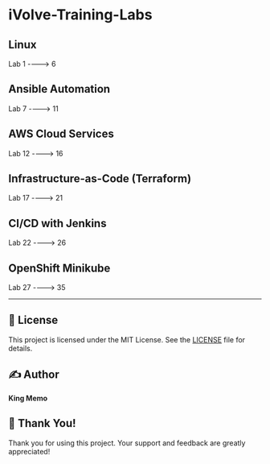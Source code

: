 # iVolve-Training-Labs

## Linux
Lab 1 ----> 6

## Ansible Automation
Lab 7 ----> 11

## AWS Cloud Services
Lab 12 ----> 16

## Infrastructure-as-Code (Terraform)
Lab 17 ----> 21

## CI/CD with Jenkins
Lab 22 ----> 26

## OpenShift Minikube
Lab 27 ----> 35

---

## 📄 License
This project is licensed under the MIT License. See the [LICENSE](LICENSE) file for details.

## ✍️ Author
**King Memo**

## 🙏 Thank You!
Thank you for using this project. Your support and feedback are greatly appreciated!

